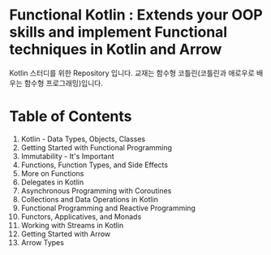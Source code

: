 # Functional Kotlin : Extends your OOP skills and implement Functional techniques in Kotlin and Arrow
Kotlin 스터디를 위한 Repository 입니다. 교재는 함수형 코틀린(코틀린과 애로우로 배우는 함수형 프로그래밍)입니다.

# Table of Contents
1. Kotlin - Data Types, Objects, Classes
2. Getting Started with Functional Programming
3. Immutability - It's Important
4. Functions, Function Types, and Side Effects
5. More on Functions
6. Delegates in Kotlin
7. Asynchronous Programming with Coroutines
8. Collections and Data Operations in Kotlin
9. Functional Programming and Reactive Programming
10. Functors, Applicatives, and Monads
11. Working with Streams in Kotlin
12. Getting Started with Arrow
13. Arrow Types
